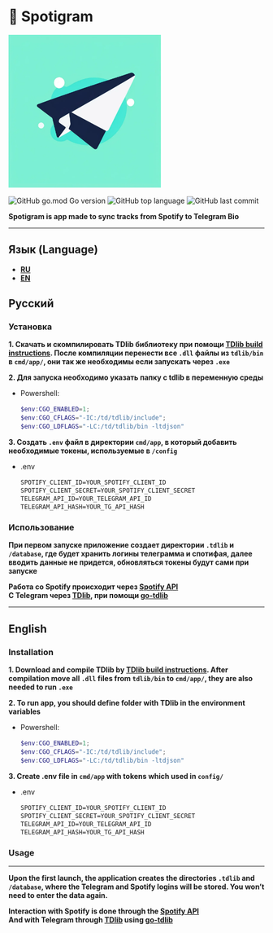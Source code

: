 # :musical_note: Spotigram

<img src="spotigram.png" alt="logo" width="300" height="300">


![GitHub go.mod Go version](https://img.shields.io/github/go-mod/go-version/arseniizyk/Spotigram)
![GitHub top language](https://img.shields.io/github/languages/top/arseniizyk/Spotigram)
![GitHub last commit](https://img.shields.io/github/last-commit/arseniizyk/Spotigram)

**Spotigram is app made to sync tracks from Spotify to Telegram Bio**
___

## Язык (Language)
  - **[RU](#ru)**
  - **[EN](#en)**


## <span id="ru">Русский</span>

### Установка

**1. Скачать и скомпилировать TDlib библиотеку при помощи [TDlib build instructions](https://tdlib.github.io/td/build.html). После компиляции перенести все `.dll` файлы из `tdlib/bin` в `cmd/app/`, они так же необходимы если запускать через `.exe`**

**2. Для запуска необходимо указать папку с tdlib в переменную среды**

  + Powershell:
    ```Powershell
    $env:CGO_ENABLED=1; 
    $env:CGO_CFLAGS="-IC:/td/tdlib/include"; 
    $env:CGO_LDFLAGS="-LC:/td/tdlib/bin -ltdjson"
    ```

**3. Создать `.env` файл в директории `cmd/app`, в который добавить необходимые токены, используемые в `/config`**

+ .env
  ```env
  SPOTIFY_CLIENT_ID=YOUR_SPOTIFY_CLIENT_ID
  SPOTIFY_CLIENT_SECRET=YOUR_SPOTIFY_CLIENT_SECRET
  TELEGRAM_API_ID=YOUR_TELEGRAM_API_ID
  TELEGRAM_API_HASH=YOUR_TG_API_HASH
  ```

### Использование
**При первом запуске приложение создает директории `.tdlib` и `/database`, где будет хранить логины телеграмма и спотифая, далее вводить данные не придется, обновляться токены будут сами при запуске**

**Работа со Spotify происходит через [Spotify API](https://developer.spotify.com/documentation/web-api) <br>C Telegram через [TDlib](https://core.telegram.org/tdlib), при помощи [go-tdlib](https://github.com/zelenin/go-tdlib)**

___

## <span id="en">English</span>
### **Installation**
**1. Download and compile TDlib by [TDlib build instructions](https://tdlib.github.io/td/build.html). After compilation move all `.dll` files from `tdlib/bin` to `cmd/app/`, they are also needed to run `.exe`**

**2. To run app, you should define folder with TDlib in the environment variables**


  + Powershell:
    ```Powershell
    $env:CGO_ENABLED=1; 
    $env:CGO_CFLAGS="-IC:/td/tdlib/include"; 
    $env:CGO_LDFLAGS="-LC:/td/tdlib/bin -ltdjson"
    ```

**3. Create .env file in `cmd/app` with tokens which used in `config/`**

+ .env
  ```env
  SPOTIFY_CLIENT_ID=YOUR_SPOTIFY_CLIENT_ID
  SPOTIFY_CLIENT_SECRET=YOUR_SPOTIFY_CLIENT_SECRET
  TELEGRAM_API_ID=YOUR_TELEGRAM_API_ID
  TELEGRAM_API_HASH=YOUR_TG_API_HASH
  ```

### **Usage**
___
**Upon the first launch, the application creates the directories `.tdlib` and `/database`, where the Telegram and Spotify logins will be stored. You won’t need to enter the data again.**

**Interaction with Spotify is done through the [Spotify API](https://developer.spotify.com/documentation/web-api) <br>And with Telegram through [TDlib](https://core.telegram.org/tdlib) using [go-tdlib](https://github.com/zelenin/go-tdlib)**

